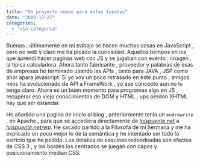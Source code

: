```yaml
---
title: "Un proyecto nuevo para estas fiestas"
date: "2009-12-27"
categories: 
  - "sin-categoria"
---
```


Buenas , últimamente en mi trabajo se hacen muchas cosas en JavaScript , pero no web y claro me ha picado la curiosidad. Aquellos tiempos en los que aprendí hacer paginas web con JS y se jugaban con evento , imagen , la típica calculadora. Ahora tanto fabricante , proveedor y palabras de esas de empresas he terminado usando las APIs , tanto para JAVA , JSP como ahor apara javascript. Si yo voy un poco retrasado en este punto , amigos mios ha evolucionado de API a FrameWork , yo ese concepto aun no lo tengo claro. Ahora es un buen momento para programas algo en JS , recuperar eso viejo conocimientos de DOM y HTML , ups perdon XHTML hay que ser estandar.

He añadido una pagina de inicio al blog , anteriormente tenia un `modrewrite` , en Apache , para que se accediera directamente de [_luispuente.net_](https://luispuente.net/2009/08/redireccion/) a [_luispuente.net/wp_](https://luispuente.net/2009/08/redireccion/). He sacado partido a la Filosofa de mi hermana y me ha explicado un poco mejor lo de la semántica y he intentado ser todo lo estricto que he podido. Los detalles de esquinas redondeadas son efectos de CSS 3 , y los bordes los centrados se juegan con capas y posicionamiento median CSS.
